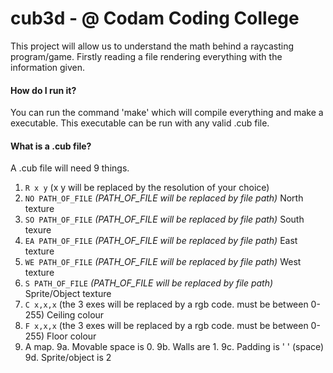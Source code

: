 # cub3d - @ Codam Coding College
This project will allow us to understand the math behind a raycasting program/game.
Firstly reading a file rendering everything with the information given.

#### How do I run it?
You can run the command 'make' which will compile everything and make a executable. This executable can be run with any valid .cub file.

#### What is a .cub file?
A .cub file will need 9 things. 
1. `R x y` (x y will be replaced by the resolution of your choice)
2. `NO PATH_OF_FILE` *(PATH_OF_FILE will be replaced by file path)* North texture
3. `SO PATH_OF_FILE` *(PATH_OF_FILE will be replaced by file path)* South texure
4. `EA PATH_OF_FILE` *(PATH_OF_FILE will be replaced by file path)* East texture
5. `WE PATH_OF_FILE` *(PATH_OF_FILE will be replaced by file path)* West texture
6. `S PATH_OF_FILE` *(PATH_OF_FILE will be replaced by file path)* Sprite/Object texture
7. `C x,x,x` (the 3 exes will be replaced by a rgb code. must be between 0-255) Ceiling colour
8. `F x,x,x` (the 3 exes will be replaced by a rgb code. must be between 0-255) Floor colour
9. A map.
9a. Movable space is 0.
9b. Walls are 1.
9c. Padding is ' ' (space)
9d. Sprite/object is 2
